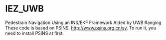 # IEZ_UWB
Pedestrain Navigation Using an INS/EKF Framework Aided by UWB Ranging
These code is based on PSINS, http://www.psins.org.cn/sy. To run it, you need to install PSINS at first.
